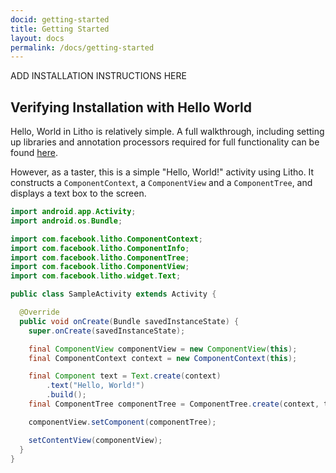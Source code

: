 ```yaml
---
docid: getting-started
title: Getting Started
layout: docs
permalink: /docs/getting-started
---
```


ADD INSTALLATION INSTRUCTIONS HERE

## Verifying Installation with Hello World

Hello, World in Litho is relatively simple.  A full walkthrough, including setting up libraries and annotation processors required for full functionality can be found [here](/docs/tutorial/).

However, as a taster, this is a simple "Hello, World!" activity using Litho.  It constructs a `ComponentContext`, a `ComponentView` and a `ComponentTree`, and displays a text box to the screen.

``` java
import android.app.Activity;
import android.os.Bundle;

import com.facebook.litho.ComponentContext;
import com.facebook.litho.ComponentInfo;
import com.facebook.litho.ComponentTree;
import com.facebook.litho.ComponentView;
import com.facebook.litho.widget.Text;

public class SampleActivity extends Activity {

  @Override
  public void onCreate(Bundle savedInstanceState) {
    super.onCreate(savedInstanceState);

    final ComponentView componentView = new ComponentView(this);
    final ComponentContext context = new ComponentContext(this);

    final Component text = Text.create(context)
        .text("Hello, World!")
        .build();
    final ComponentTree componentTree = ComponentTree.create(context, text).build();

    componentView.setComponent(componentTree);

    setContentView(componentView);
  }
}
```
